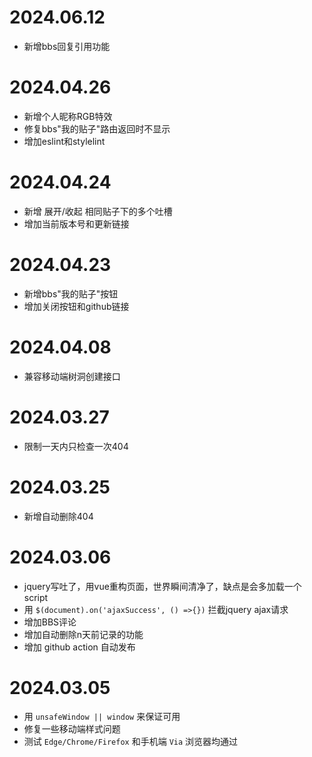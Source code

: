 # 2024.06.12
* 新增bbs回复引用功能

# 2024.04.26
* 新增个人昵称RGB特效
* 修复bbs"我的贴子"路由返回时不显示
* 增加eslint和stylelint

# 2024.04.24
* 新增 展开/收起 相同贴子下的多个吐槽
* 增加当前版本号和更新链接

# 2024.04.23
* 新增bbs"我的贴子"按钮
* 增加关闭按钮和github链接

# 2024.04.08
* 兼容移动端树洞创建接口

# 2024.03.27
* 限制一天内只检查一次404

# 2024.03.25
* 新增自动删除404

# 2024.03.06
* jquery写吐了，用vue重构页面，世界瞬间清净了，缺点是会多加载一个script
* 用 `$(document).on('ajaxSuccess', () =>{})` 拦截jquery ajax请求
* 增加BBS评论
* 增加自动删除n天前记录的功能
* 增加 github action 自动发布

# 2024.03.05
* 用 `unsafeWindow || window` 来保证可用
* 修复一些移动端样式问题
* 测试 `Edge/Chrome/Firefox` 和手机端 `Via` 浏览器均通过